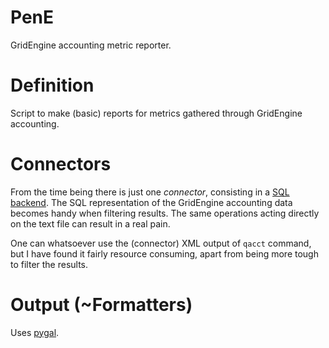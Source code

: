 PenE
====

GridEngine accounting metric reporter.

# Definition
Script to make (basic) reports for metrics gathered through GridEngine
accounting.

# Connectors
From the time being there is just one *connector*, consisting in a [SQL 
backend](http://blog.adslweb.net/serendipity/article/270/Load-Grid-Engine-accounting-file-into-MySQL).
The SQL representation of the GridEngine accounting data becomes handy 
when filtering results. The same operations acting directly on the text
file can result in a real pain.

One can whatsoever use the (connector) XML output of `qacct` command, but 
I have found it fairly resource consuming, apart from being more tough to 
filter the results.

# Output (~Formatters)
Uses [pygal](http://pygal.org/).

